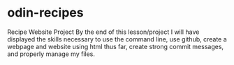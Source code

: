 # odin-recipes
Recipe Website Project
By the end of this lesson/project I will have displayed the skills necessary to use the command line, use github, create a webpage and website using html thus far, create strong commit messages, and properly manage my files.
